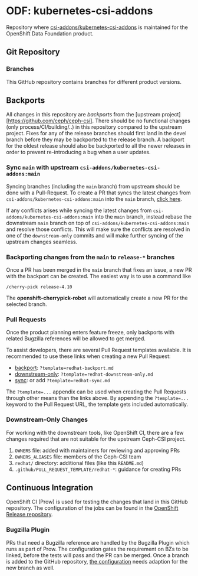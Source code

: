 # ODF: kubernetes-csi-addons

Repository where [csi-addons/kubernetes-csi-addons][upstream-k8s-csi-addons] is
maintained for the OpenShift Data Foundation product.

## Git Repository

### Branches

This GitHub repository contains branches for different product versions.

## Backports

All changes in this repository are *backports* from the [upstream
project][https://github.com/ceph/ceph-csi]. There should be no functional
changes (only process/CI/building/..) in this repository compared to the
upstream project.  Fixes for any of the release branches should first land in
the devel branch before they may be backported to the release branch. A
backport for the oldest release should also be backported to all the newer
releases in order to prevent re-introducing a bug when a user updates.

### Sync `main` with upstream `csi-addons/kubernetes-csi-addons:main`

Syncing branches (including the `main` branch) from upstream should be done
with a Pull-Request. To create a PR that syncs the latest changes from
`csi-addons/kubernetes-csi-addons:main` into the `main` branch, [click
here][sync-pr].

If any conflicts arises while syncing the latest changes from
`csi-addons/kubernetes-csi-addons:main` into the `main` branch, instead
rebase the downstream `main` branch on top of `csi-addons/kubernetes-csi-addons:main`
and resolve those conflicts. This will make sure the conflicts are resolved
in one of the `downstream-only` commits and will make further syncing of the
upstream changes seamless.

### Backporting changes from the `main` to `release-*` branches

Once a PR has been merged in the `main` branch that fixes an issue, a new PR
with the backport can be created. The easiest way is to use a command like

```
/cherry-pick release-4.10
```

The **openshift-cherrypick-robot** will automatically create a new PR for the
selected branch.

### Pull Requests

Once the product planning enters feature freeze, only backports with related
Bugzilla references will be allowed to get merged.

To assist developers, there are several Pull Request templates available. It is
recommended to use these links when creating a new Pull Request:

- [backport][backport-pr]: `?template=redhat-backport.md`
- [downstream-only][ds-only-pr]: `?template=redhat-downstream-only.md`
- [sync][sync-pr]: or add `?template=redhat-sync.md`

The `?template=...` appendix can be used when creating the Pull Requests
through other means than the links above. By appending the `?template=...`
keyword to the Pull Request URL, the template gets included automatically.

### Downstream-Only Changes

For working with the downstream tools, like OpenShift CI, there are a few
changes required that are not suitable for the upstream Ceph-CSI project.

1. `OWNERS` file: added with maintainers for reviewing and approving PRs
1. `OWNERS_ALIASES` file: members of the Ceph-CSI team
1. `redhat/` directory: additional files (like this `README.md`)
1. `.github/PULL_REQUEST_TEMPLATE/redhat-*`: guidance for creating PRs

## Continuous Integration

OpenShift CI (Prow) is used for testing the changes that land in this GitHub
repository. The configuration of the jobs can be found in the [OpenShift
Release repository][ocp-release].

### Bugzilla Plugin

PRs that need a Bugzilla reference are handled by the Bugzilla Plugin which
runs as part of Prow. The configuration gates the requirement on BZs to be
linked, before the tests will pass and the PR can be merged. Once a branch is
added to the GitHub repository, [the configuration][bz-config] needs adaption
for the new branch as well.

[upstream-k8s-csi-addons]: https://github.com/csi-addons/kubernetes-csi-addons
[sync-pr]: https://github.com/red-hat-storage/kubernetes-csi-addons/compare/main...csi-addons:main?template=redhat-sync.md
[backport-pr]: https://github.com/red-hat-storage/kubernetes-csi-addons/compare/release-4.10...main?template=redhat-backport.md
[ds-only-pr]: https://github.com/red-hat-storage/kubernetes-csi-addons/compare/main...csi-addons:main?template=redhat-downstream-only.md
[ocp-release]: https://github.com/openshift/release/tree/master/ci-operator/config/red-hat-storage/kubernetes-csi-addons
[bz-config]: https://github.com/openshift/release/blob/master/core-services/prow/02_config/red-hat-storage/kubernetes-csi-addons/_pluginconfig.yaml
